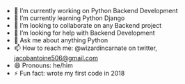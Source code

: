 - 🔭 I’m currently working on Python Backend Development
- 🌱 I’m currently learning Python Django
- 👯 I’m looking to collaborate on any Backend project
- 🤔 I’m looking for help with Backend Development
- 💬 Ask me about anything Python
- 📫 How to reach me: @wizardincarnate on twitter, jacobantoine506@gmail.com
- 😄 Pronouns: he/him
- ⚡ Fun fact: wrote my first code in 2018

